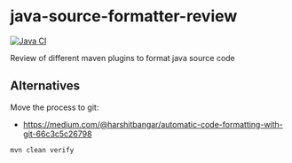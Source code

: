 # java-source-formatter-review

[![Java CI](https://github.com/jabrena/java-source-formatter-review/actions/workflows/build.yml/badge.svg)](https://github.com/jabrena/java-source-formatter-review/actions/workflows/build.yml)

Review of different maven plugins to format java source code

## Alternatives

Move the process to git:

- https://medium.com/@harshitbangar/automatic-code-formatting-with-git-66c3c5c26798

```
mvn clean verify
```
